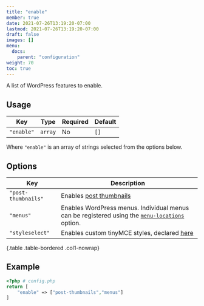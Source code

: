 ```yaml
---
title: "enable"
member: true
date: 2021-07-26T13:19:20-07:00
lastmod: 2021-07-26T13:19:20-07:00
draft: false
images: []
menu: 
  docs:
    parent: "configuration"
weight: 70
toc: true
---
```


A list of WordPress features to enable.

## Usage

| Key        | Type    | Required | Default |
| ---------- | ------- | -------- | ------- |
| `"enable"` | `array` | No       | `[]`    |

Where `"enable"` is an array of strings selected from the options below.

## Options

| Key                 | Description                                                                                                         |
| ------------------- | ------------------------------------------------------------------------------------------------------------------- |
| `"post-thumbnails"` | Enables [post thumbnails](https://codex.wordpress.org/Post_Thumbnails)                                              |
| `"menus"`           | Enables WordPress menus. Individual menus can be registered using the [`menu-locations`](../menu-locations) option. |
| `"styleselect"`     | Enables custom tinyMCE styles, declared [here](../tinyMCEAdditions) |
{.table .table-bordered .col1-nowrap}

## Example

```php
<?php # config.php
return [
    "enable" => ["post-thumbnails","menus"]
]
```